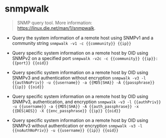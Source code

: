 # snmpwalk
> SNMP query tool.
> More information: <https://linux.die.net/man/1/snmpwalk>.

- Query the system information of a remote host using SNMPv1 and a community string
`snmpwalk -v1 -c {{community}} {{ip}}`

- Query specific system information on a remote host by OID using SNMPv2 on a specified port
`snmpwalk -v2c -c {{community}} {{ip}}:{{port}} {{oid}}`

- Query specific system information on a remote host by OID using SNMPv3 and authentication without encryption
`snmpwalk -v3 -l {{authNoPriv}} -u {{username}} -a {{MD5|SHA}} -A {{passphrase}} {{ip}} {{oid}}`

- Query specific system information on a remote host by OID using SNMPv3, authentication, and encryption
`snmpwalk -v3 -l {{authPriv}} -u {{username}} -a {{MD5|SHA}} -A {{auth_passphrase}} -x {{DES|AES}} -X {{enc_passphrase}} {{ip}} {{oid}}`

- Query specific system information on a remote host by OID using SNMPv3 without authentication or encryption
`snmpwalk -v3 -l {{noAuthNoPriv}} -u {{username}} {{ip}} {{oid}}`
